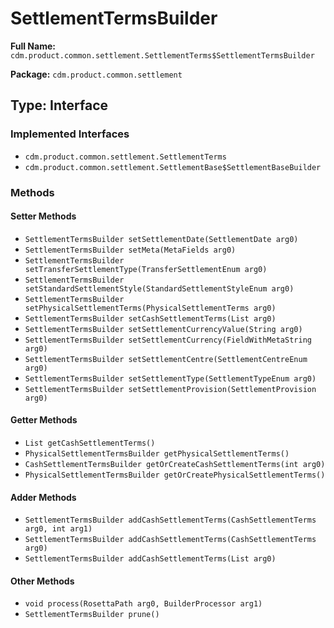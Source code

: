 # SettlementTermsBuilder

**Full Name:** `cdm.product.common.settlement.SettlementTerms$SettlementTermsBuilder`

**Package:** `cdm.product.common.settlement`

## Type: Interface

### Implemented Interfaces

- `cdm.product.common.settlement.SettlementTerms`
- `cdm.product.common.settlement.SettlementBase$SettlementBaseBuilder`

### Methods

#### Setter Methods

- `SettlementTermsBuilder setSettlementDate(SettlementDate arg0)`
- `SettlementTermsBuilder setMeta(MetaFields arg0)`
- `SettlementTermsBuilder setTransferSettlementType(TransferSettlementEnum arg0)`
- `SettlementTermsBuilder setStandardSettlementStyle(StandardSettlementStyleEnum arg0)`
- `SettlementTermsBuilder setPhysicalSettlementTerms(PhysicalSettlementTerms arg0)`
- `SettlementTermsBuilder setCashSettlementTerms(List arg0)`
- `SettlementTermsBuilder setSettlementCurrencyValue(String arg0)`
- `SettlementTermsBuilder setSettlementCurrency(FieldWithMetaString arg0)`
- `SettlementTermsBuilder setSettlementCentre(SettlementCentreEnum arg0)`
- `SettlementTermsBuilder setSettlementType(SettlementTypeEnum arg0)`
- `SettlementTermsBuilder setSettlementProvision(SettlementProvision arg0)`

#### Getter Methods

- `List getCashSettlementTerms()`
- `PhysicalSettlementTermsBuilder getPhysicalSettlementTerms()`
- `CashSettlementTermsBuilder getOrCreateCashSettlementTerms(int arg0)`
- `PhysicalSettlementTermsBuilder getOrCreatePhysicalSettlementTerms()`

#### Adder Methods

- `SettlementTermsBuilder addCashSettlementTerms(CashSettlementTerms arg0, int arg1)`
- `SettlementTermsBuilder addCashSettlementTerms(CashSettlementTerms arg0)`
- `SettlementTermsBuilder addCashSettlementTerms(List arg0)`

#### Other Methods

- `void process(RosettaPath arg0, BuilderProcessor arg1)`
- `SettlementTermsBuilder prune()`

